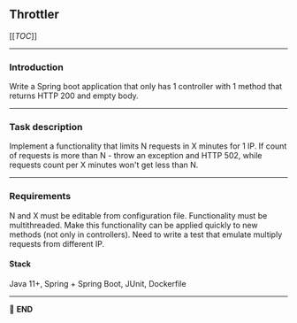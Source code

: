 ## Throttler

[[_TOC_]]

---


### Introduction

Write a Spring boot application that only has 1 controller with 1 method that returns HTTP 200 and empty body.

---

### Task description

Implement a functionality that limits N requests in X minutes for 1 IP. If count of requests is more than N - throw an exception and HTTP 502, while requests count per X minutes won't get less than N.

---

### Requirements

N and X must be editable from configuration file. Functionality must be multithreaded. Make this functionality can be applied quickly to new methods (not only in controllers). Need to write a test that emulate multiply requests from different IP.

#### Stack

Java 11+, Spring + Spring Boot, JUnit, Dockerfile

---

:scroll: **END** 
